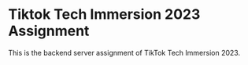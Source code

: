 # Tiktok Tech Immersion 2023 Assignment

This is the backend server assignment of TikTok Tech Immersion 2023.
